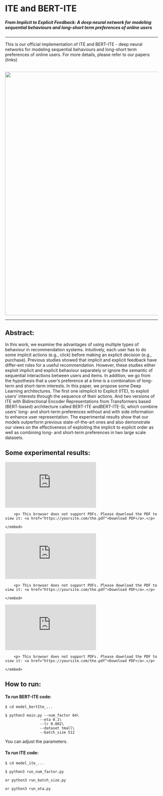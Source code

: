 # ITE and BERT-ITE
##### From Implicit to Explicit Feedback: A deep neural network for modeling sequential behaviours and long-short term preferences of online users

-----------------------------------------------
 This is our official implementation of ITE and BERT-ITE -  deep neural networks for modeling sequential behaviours and long-short term preferences of online users. For more details, please refer to our papers: (links)

<p align="center">
    <br>
    <a href="https://github.com/tranquyenbk173/src/result/image/MD1.pdf">
        <img src="https://github.com/tranquyenbk173/src/result/image/MD1.pdf" width="800"/>
    </a>
    <br>
<p>

-------------------------------
## Abstract:
In this work, we examine the advantages of using multiple types of behaviour in recommendation systems. Intuitively, each user has to do some implicit actions (e.g., click) before making an explicit decision (e.g., purchase). Previous studies showed that implicit and explicit feedback have differ-ent roles for a useful recommendation. However, these studies either exploit implicit and explicit behaviour separately or ignore the semantic of sequential interactions between users and items. In addition, we go from the hypothesis that a user’s preference at a time is a combination of long-term and short-term interests. In this paper, we propose some Deep Learning architectures. The first one isImplicit to Explicit (ITE), to exploit users’ interests through the sequence of their actions. And two versions of ITE with Bidirectional Encoder Representations from Transformers based (BERT-based) architecture called BERT-ITE andBERT-ITE-Si, which combine users’ long- and short-term preferences without and with side information to enhance user representation. The experimental results show that our models outperform previous state-of-the-art ones and also demonstrate our views on the effectiveness of exploiting the implicit to explicit order as well as combining long- and short-term preferences in two large scale datasets.

## Some experimental results:

<object data="https://.github.com/tranquyenbk173/src/result/image/retail_epoch_main.pdf" type="application/pdf" width="700px" height="700px">
    <embed src="https://.github.com/tranquyenbk173/src/result/image/retail_epoch_main.pdf">

        <p> This browser does not support PDFs. Please download the PDF to view it: <a href="https://yoursite.com/the.pdf">Download PDF</a>.</p>

    </embed>
</object>

<object data="https://.github.com/tranquyenbk173/src/result/image/retail_recobell_numfactor_main.pdf" type="application/pdf" width="700px" height="700px">
    <embed src="https://.github.com/tranquyenbk173/src/result/image/retail_recobell_numfactor_main.pdf">

        <p> This browser does not support PDFs. Please download the PDF to view it: <a href="https://yoursite.com/the.pdf">Download PDF</a>.</p>

    </embed>
</object>

<object data="https://.github.com/tranquyenbk173/src/result/image/multiTop.pdf" type="application/pdf" width="700px" height="700px">
    <embed src="https://.github.com/tranquyenbk173/src/result/image/multiTop.pdf">

        <p> This browser does not support PDFs. Please download the PDF to view it: <a href="https://yoursite.com/the.pdf">Download PDF</a>.</p>

    </embed>
</object>

## How to run:

#### To run BERT-ITE code:

```
$ cd model_bertIte_...
 
$ python3 main.py --num_factor 64\
                --eta 0.1\
                --lr 0.002\
                --dataset tmall\
                --batch_size 512
```
You can adjust the parameters.

#### To run ITE code:
```
$ cd model_ite_...

$ python3 run_num_factor.py

or python3 run_batch_size.py

or python3 run_eta.py
```